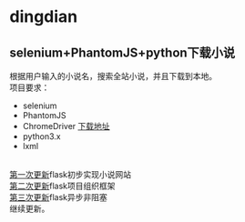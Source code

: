 # dingdian
selenium+PhantomJS+python下载小说
----
根据用户输入的小说名，搜索全站小说，并且下载到本地。<br>
项目要求：<br>
	<ul>
		<li>selenium</li>
		<li>PhantomJS</li>
		<li>ChromeDriver
			<a href="https://sites.google.com/a/chromium.org/chromedriver/downloads">下载地址</a>
		</li>
		<li>python3.x</li>
		<li>lxml</li>
	</ul>
<br>
<a href="https://github.com/Blackyukun/dingdian/tree/second">第一次更新</a>flask初步实现小说网站<br>
<a href="https://github.com/Blackyukun/dingdian/tree/third">第二次更新</a>flask项目组织框架<br>
<a href="https://github.com/Blackyukun/dingdian/tree/third">第三次更新</a>flask异步非阻塞
<br>
继续更新。
